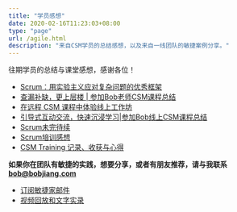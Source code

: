 ```yaml
---
title: "学员感想"
date: 2020-02-16T11:23:03+08:00
type: "page"
url: /agile.html
description: "来自CSM学员的总结感想，以及来自一线团队的敏捷案例分享。"
---
```


往期学员的总结与课堂感想，感谢各位！

- [Scrum：用实验主义应对复杂问题的优秀框架](/csm-feedback-wangfan/)
- [查漏补缺，更上层楼 | 参加Bob老师CSM课程总结](/csm-summary-ouyang/)
- [在远程 CSM 课程中体验线上工作坊](/csm-summary-jijie/)
- [引导式互动交流，快速沉浸学习|参加Bob线上CSM课程总结](/csm-summary-tony/)
- [Scrum未完待续 ](/csm-summary-qihui/)
- [Scrum培训感想](/csm-summary-huan/)
- [CSM Training 记录、收获与心得](/csm-summary-leon/)

**如果你在团队有敏捷的实践，想要分享，或者有朋友推荐，请与我联系 bob@bobjiang.com**

- [订阅敏捷家邮件](https://agileplus.plus/subscription/zKC_LCgUW)
- [视频回放和文字实录](https://www.agileplus.co/agile/)
